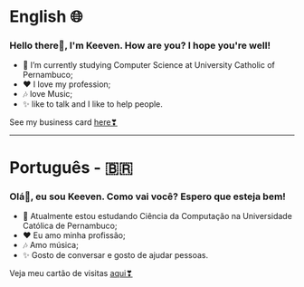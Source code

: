 # English 🌐
### Hello there👋, I'm Keeven. How are you? I hope you're well!
* 🚀 I’m currently studying Computer Science at University Catholic of Pernambuco;
* ❤ I love my profession;
* 🎶 love Music;
* ✨ like to talk and I like to help people.

See my business card [here❣](https://business-card-git-main.progkeeven.vercel.app/)

***

# Português - 🇧🇷
### Olá👋, eu sou Keeven. Como vai você? Espero que esteja bem!
* 🚀 Atualmente estou estudando Ciência da Computação na Universidade Católica de Pernambuco;
* ❤ Eu amo minha profissão;
* 🎶 Amo música;
* ✨ Gosto de conversar e gosto de ajudar pessoas.

Veja meu cartão de visitas [aqui❣](https://business-card-git-main.progkeeven.vercel.app/)
<!--
**ProgKeeven/ProgKeeven** is a ✨ _special_ ✨ repository because its `README.md` (this file) appears on your GitHub profile.

Here are some ideas to get you started:

- 🔭 I’m currently working on ...
- 🌱 I’m currently learning ...
- 👯 I’m looking to collaborate on ...
- 🤔 I’m looking for help with ...
- 💬 Ask me about HTML, JavaScript, CSS, React, Node JS, or Bootstrap
- 📫 How to reach me: ...
- 😄 Pronouns: ...
- ⚡ Fun fact: ...
-->
